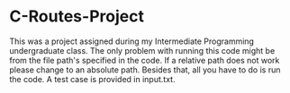 # C-Routes-Project
This was a project assigned during my Intermediate Programming undergraduate class.
The only problem with running this code might be from the file path's specified in the code. If a relative path does not work please change to an absolute path.
Besides that, all you have to do is run the code.
A test case is provided in input.txt.
